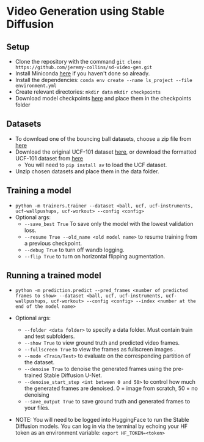 # Video Generation using Stable Diffusion

## Setup
- Clone the repository with the command `git clone https://github.com/jeremy-collins/sd-video-gen.git`
- Install Miniconda [here](https://docs.conda.io/en/latest/miniconda.html) if you haven't done so already.
- Install the dependencies: `conda env create --name ls_project --file environment.yml`
- Create relevant directories: `mkdir data` `mkdir checkpoints`
- Download model checkpoints [here](https://gtvault-my.sharepoint.com/:f:/g/personal/sganesh68_gatech_edu/Esz3KxV2S5RHnlD1hizh8X4B7RuEE3CI49nyavdfzPpgTA?e=rYPomk) and place them in the checkpoints folder

## Datasets
- To download one of the bouncing ball datasets, choose a zip file from [here](https://gtvault-my.sharepoint.com/:f:/g/personal/sganesh68_gatech_edu/ElJN29JY6d9PpxFIqu1IY5IB9nUG4-baHhX8_m6dBW58_w?e=CoByo5)
- Download the original UCF-101 dataset [here](https://www.crcv.ucf.edu/data/UCF101/UCF101.rar), or download the formatted UCF-101 dataset from [here](https://google.com)
  - You will need to `pip install av` to load the UCF dataset.
- Unzip chosen datasets and place them in the data folder.

## Training a model
- `python -m trainers.trainer --dataset <ball, ucf, ucf-instruments, ucf-wallpushups, ucf-workout> --config <config>`
- Optional args:
  - `--save_best True` To save only the model with the lowest validation loss.
  - `--resume True --old_name <old model name>` to resume training from a previous checkpoint.
  - `--debug True` to turn off wandb logging.
  - `--flip True` to turn on horizontal flipping augmentation.
## Running a trained model
- `python -m prediction.predict --pred_frames <number of predicted frames to show> --dataset <ball, ucf, ucf-instruments, ucf-wallpushups, ucf-workout> --config <config> --index <number at the end of the model name>`
- Optional args:
  - `--folder <data folder>` to specify a data folder. Must contain train and test subfolders.
  - `--show True` to view ground truth and predicted video frames.
  - `--fullscreen True` to view the frames as fullscreen images .
  - `--mode <Train/Test>` to evaluate on the corresponding partition of the dataset.
  - `--denoise True` to denoise the generated frames using the pre-trained Stable Diffusion U-Net.
  - `--denoise_start_step <int between 0 and 50>` to control how much the generated frames are denoised. 0 = image from scratch, 50 = no denoising
  - `--save_output True` to save ground truth and generated frames to your files.
  
- NOTE: You will need to be logged into HuggingFace to run the Stable Diffusion models. You can log in via the terminal by echoing your HF token as an environment variable: `export HF_TOKEN=<token>`